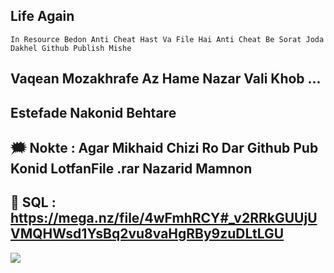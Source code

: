 ## Life Again

```
In Resource Bedon Anti Cheat Hast Va File Hai Anti Cheat Be Sorat Joda Dakhel Github Publish Mishe
```

## Vaqean Mozakhrafe Az Hame Nazar Vali Khob ...

## Estefade Nakonid Behtare

## 🗯️ Nokte : Agar Mikhaid Chizi Ro Dar Github Pub Konid LotfanFile .rar Nazarid Mamnon

## 💠 SQL : https://mega.nz/file/4wFmhRCY#_v2RRkGUUjUVMQHWsd1YsBq2vu8vaHgRBy9zuDLtLGU

![](https://img.shields.io/github/downloads/xDShahab/Life-Again/total?logo=github)
